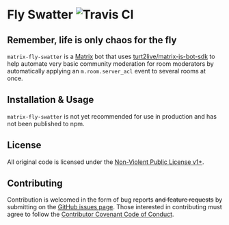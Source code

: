 # Fly Swatter ![Travis CI](https://travis-ci.com/serra-allgood/matrix-fly-paper.svg?branch=develop)

## Remember, life is only chaos for the fly

`matrix-fly-swatter` is a [Matrix][1] bot that uses [turt2live/matrix-js-bot-sdk][2] to help automate very basic community moderation for room moderators by automatically applying an `m.room.server_acl` event to several rooms at once.

## Installation & Usage

`matrix-fly-swatter` is not yet recommended for use in production and has not been published to npm.

## License

All original code is licensed under the [Non-Violent Public License v1+][3].

## Contributing

Contribution is welcomed in the form of bug reports ~~and feature requests~~ by submitting on the [GitHub issues page][4]. Those interested in contributing must agree to follow the [Contributor Covenant Code of Conduct][5].

[1]: https://matrix.org
[2]: https://github.com/turt2live/matrix-js-bot-sdk.git
[3]: https://git.pixie.town/thufie/NPL
[4]: https://github.com/serra-allgood/matrix-fly-paper/issues
[5]: https://github.com/ContributorCovenant/contributor_covenant
